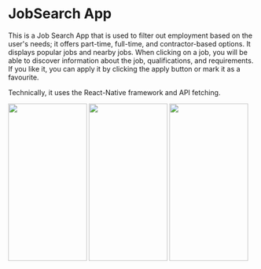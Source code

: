 # JobSearch App

This is a Job Search App that is used to filter out employment based on the user's needs; it offers part-time, full-time, and contractor-based options. It displays popular jobs and nearby jobs. When clicking on a job, you will be able to discover information about the job, qualifications, and requirements. If you like it, you can apply it by clicking the apply button or mark it as a favourite.


Technically, it uses the React-Native framework and API fetching.

<p align = "center>
<img src="https://user-images.githubusercontent.com/54136990/231478187-88585fe4-8f26-4b4c-a26e-1cf6c66db4c1.jpeg" height = "320" width = "160"/>
<img src="https://user-images.githubusercontent.com/54136990/231478232-c41c70ab-442b-4ffc-8ab5-b7a9256624be.jpeg" height = "320" width = "160"/>
<img src="https://user-images.githubusercontent.com/54136990/231478238-9be0ff67-e15d-4fb7-b0e5-a41c2f5b3e25.jpeg" height = "320" width = "160"/>
<img src="https://user-images.githubusercontent.com/54136990/231478245-67654953-6e7e-4104-a04f-2e98c3c02a5c.jpeg" height = "320" width = "160"/>

</p>
